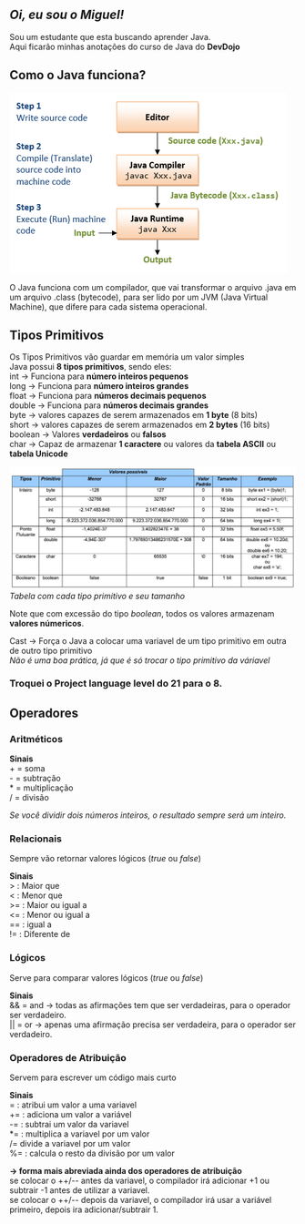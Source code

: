 ## *Oi, eu sou o Miguel!*
Sou um estudante que esta buscando aprender Java. <br>
Aqui ficarão minhas anotações do curso de Java do **DevDojo**<br>


## Como o Java funciona?
![img.png](img.png)

O Java funciona com um compilador, que vai transformar o arquivo .java 
em um arquivo .class (bytecode), para ser lido por um JVM (Java Virtual Machine),
que difere para cada sistema operacional.

## Tipos Primitivos

Os Tipos Primitivos vão guardar em memória um valor simples <br>
Java possui **8 tipos primitivos**, sendo eles:<br>
int -> Funciona para **número inteiros pequenos**<br>
long -> Funciona para **número inteiros grandes** <br>
float -> Funciona para **números decimais pequenos** <br>
double -> Funciona para **números decimais grandes** <br>
byte -> valores capazes de serem armazenados em **1 byte** (8 bits) <br>
short -> valores capazes de serem armazenados em **2 bytes** (16 bits) <br>
boolean -> Valores **verdadeiros** ou **falsos** <br>
char -> Capaz de armazenar **1 caractere** ou valores da **tabela ASCII** ou **tabela Unicode** <br>

![img_1.png](img_1.png)
*Tabela com cada tipo primitivo e seu tamanho*

Note que com excessão do tipo *boolean*, todos os valores armazenam **valores númericos**.

Cast -> Força o Java a colocar uma variavel de um tipo primitivo em outra de outro tipo primitivo <br>
*Não é uma boa prática, já que é só trocar o tipo primitivo da váriavel* <br>

### Troquei o Project language level do 21 para o 8.

## Operadores

### Aritméticos <br>
**Sinais** <br> + = soma <br> - = subtração <br>* = multiplicação<br>/ = divisão<br>

*Se você dividir dois números inteiros, o resultado sempre será um inteiro.*

### Relacionais <br>
Sempre vão retornar valores lógicos (*true* ou *false*)

**Sinais**<br> > : Maior que <br> < : Menor que <br> >= : Maior ou igual a <br> <= : Menor ou igual a <br> == : igual a <br> != : Diferente de <br>

### Lógicos <br>
Serve para comparar valores lógicos (*true* ou *false*)

**Sinais** <br> && = and -> todas as afirmações tem que ser verdadeiras, para o operador ser verdadeiro.<br> || = or -> apenas uma afirmação precisa ser verdadeira, para o operador ser verdadeiro. <br>

### Operadores de Atribuição
Servem para escrever um código mais curto

**Sinais** <br> 
= : atribui um valor a uma variavel<br> 
+= : adiciona um valor a variável <br> 
-= : subtrai um valor da variavel <br> 
*= : multiplica a variavel por um valor <br> 
/= divide a variavel por um valor <br> 
%= : calcula o resto da divisão por um valor <br>

**-> forma mais abreviada ainda dos operadores de atribuição** <br>
se colocar o ++/-- antes da variavel, o compilador irá adicionar +1 ou subtrair -1 antes de utilizar a variavel. <br>
se colocar o ++/-- depois da variavel, o compilador irá usar a variável primeiro, depois ira adicionar/subtrair 1.

